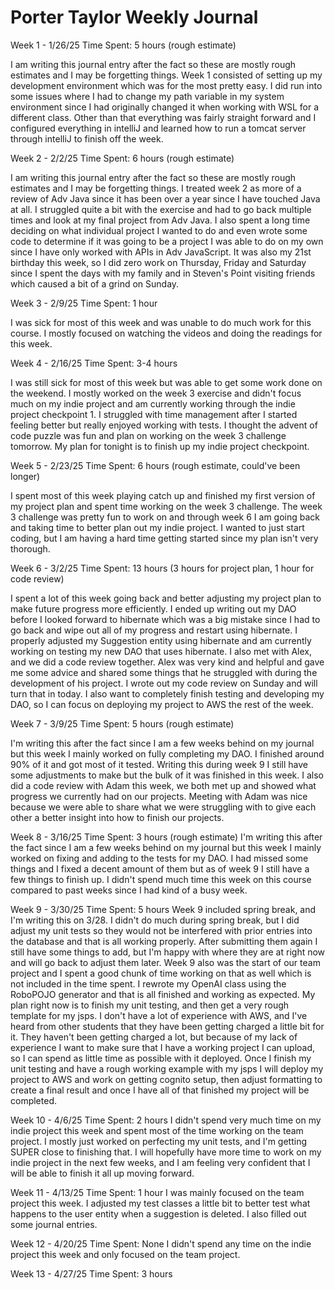 # Porter Taylor Weekly Journal

Week 1 - 1/26/25
Time Spent: 5 hours (rough estimate)

I am writing this journal entry after the fact so these are mostly rough estimates and I may be forgetting things.
Week 1 consisted of setting up my development environment which was for the most pretty easy. I did run into some
issues where I had to change my path variable in my system environment since I had originally changed it when
working with WSL for a different class. Other than that everything was fairly straight forward and I configured
everything in intelliJ and learned how to run a tomcat server through intelliJ to finish off the week.

Week 2 - 2/2/25
Time Spent: 6 hours (rough estimate)

I am writing this journal entry after the fact so these are mostly rough estimates and I may be forgetting things.
I treated week 2 as more of a review of Adv Java since it has been over a year since I have touched Java at all. I
struggled quite a bit with the exercise and had to go back multiple times and look at my final project from Adv Java.
I also spent a long time deciding on what individual project I wanted to do and even wrote some code to determine if
it was going to be a project I was able to do on my own since I have only worked with APIs in Adv JavaScript. It was
also my 21st birthday this week, so I did zero work on Thursday, Friday and Saturday since I spent the days with my
family and in Steven's Point visiting friends which caused a bit of a grind on Sunday.

Week 3 - 2/9/25
Time Spent: 1 hour

I was sick for most of this week and was unable to do much work for this course. I mostly focused on watching the
videos and doing the readings for this week.

Week 4 - 2/16/25
Time Spent: 3-4 hours

I was still sick for most of this week but was able to get some work done on the weekend. I mostly worked on the week 3
exercise and didn't focus much on my indie project and am currently working through the indie project checkpoint 1. I
struggled with time management after I started feeling better but really enjoyed working with tests. I thought the advent
of code puzzle was fun and plan on working on the week 3 challenge tomorrow. My plan for tonight is to finish up my
indie project checkpoint.

Week 5 - 2/23/25
Time Spent: 6 hours (rough estimate, could've been longer)

I spent most of this week playing catch up and finished my first version of my project plan and spent time working on the
week 3 challenge. The week 3 challenge was pretty fun to work on and through week 6 I am going back and taking time to better
plan out my indie project. I wanted to just start coding, but I am having a hard time getting started since my plan isn't
very thorough.

Week 6 - 3/2/25
Time Spent: 13 hours (3 hours for project plan, 1 hour for code review)

I spent a lot of this week going back and better adjusting my project plan to make future progress more efficiently. I ended
up writing out my DAO before I looked forward to hibernate which was a big mistake since I had to go back and wipe out all of
my progress and restart using hibernate. I properly adjusted my Suggestion entity using hibernate and am currently working on
testing my new DAO that uses hibernate. I also met with Alex, and we did a code review together. Alex was very kind and
helpful and gave me some advice and shared some things that he struggled with during the development of his project. I wrote
out my code review on Sunday and will turn that in today. I also want to completely finish testing and developing my DAO, so
I can focus on deploying my project to AWS the rest of the week.

Week 7 - 3/9/25
Time Spent: 5 hours (rough estimate)

I'm writing this after the fact since I am a few weeks behind on my journal but this week I mainly worked on fully completing
my DAO. I finished around 90% of it and got most of it tested. Writing this during week 9 I still have some adjustments to make
but the bulk of it was finished in this week. I also did a code review with Adam this week, we both met up and showed what
progress we currently had on our projects. Meeting with Adam was nice because we were able to share what we were struggling with
to give each other a better insight into how to finish our projects.


Week 8 - 3/16/25
Time Spent: 3 hours (rough estimate)
I'm writing this after the fact since I am a few weeks behind on my journal but this week I mainly worked on fixing and adding to
the tests for my DAO. I had missed some things and I fixed a decent amount of them but as of week 9 I still have a few things to
finish up. I didn't spend much time this week on this course compared to past weeks since I had kind of a busy week.


Week 9 - 3/30/25
Time Spent: 5 hours
Week 9 included spring break, and I'm writing this on 3/28. I didn't do much during spring break, but I did adjust my unit tests
so they would not be interfered with prior entries into the database and that is all working properly. After submitting them again
I still have some things to add, but I'm happy with where they are at right now and will go back to adjust them later. Week 9 also 
was the start of our team project and I spent a good chunk of time working on that as well which is not included in the time spent.
I rewrote my OpenAI class using the RoboPOJO generator and that is all finished and working as expected. My plan right now is to
finish my unit testing, and then get a very rough template for my jsps. I don't have a lot of experience with AWS, and I've heard from
other students that they have been getting charged a little bit for it. They haven't been getting charged a lot, but because of my lack
of experience I want to make sure that I have a working project I can upload, so I can spend as little time as possible with it deployed.
Once I finish my unit testing and have a rough working example with my jsps I will deploy my project to AWS and work on getting cognito
setup, then adjust formatting to create a final result and once I have all of that finished my project will be completed.

Week 10 - 4/6/25
Time Spent: 2 hours
I didn't spend very much time on my indie project this week and spent most of the time working on the team project. I mostly just
worked on perfecting my unit tests, and I'm getting SUPER close to finishing that. I will hopefully have more time to work on my
indie project in the next few weeks, and I am feeling very confident that I will be able to finish it all up moving forward.

Week 11 - 4/13/25
Time Spent: 1 hour
I was mainly focused on the team project this week. I adjusted my test classes a little bit to better test what happens to the user
entity when a suggestion is deleted. I also filled out some journal entries.

Week 12 - 4/20/25
Time Spent: None
I didn't spend any time on the indie project this week and only focused on the team project.

Week 13 - 4/27/25
Time Spent: 3 hours